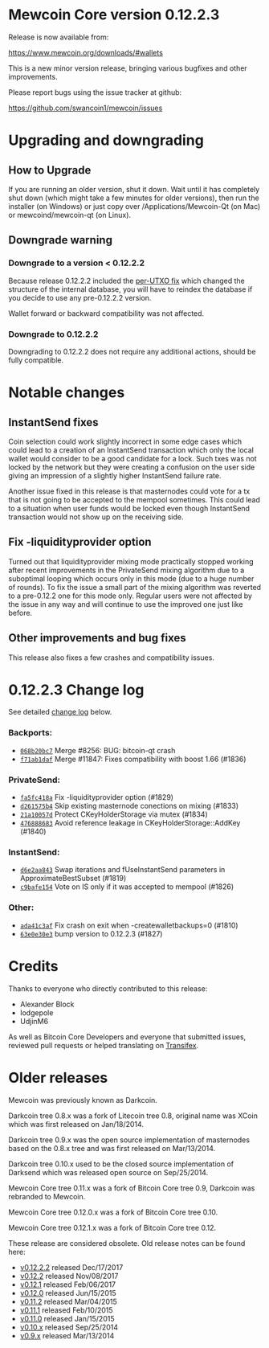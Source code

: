 Mewcoin Core version 0.12.2.3
==========================

Release is now available from:

  <https://www.mewcoin.org/downloads/#wallets>

This is a new minor version release, bringing various bugfixes and other
improvements.

Please report bugs using the issue tracker at github:

  <https://github.com/swancoin1/mewcoin/issues>


Upgrading and downgrading
=========================

How to Upgrade
--------------

If you are running an older version, shut it down. Wait until it has completely
shut down (which might take a few minutes for older versions), then run the
installer (on Windows) or just copy over /Applications/Mewcoin-Qt (on Mac) or
mewcoind/mewcoin-qt (on Linux).

Downgrade warning
-----------------

### Downgrade to a version < 0.12.2.2

Because release 0.12.2.2 included the [per-UTXO fix](release-notes/mewcoin/release-notes-0.12.2.2.md#per-utxo-fix)
which changed the structure of the internal database, you will have to reindex
the database if you decide to use any pre-0.12.2.2 version.

Wallet forward or backward compatibility was not affected.

### Downgrade to 0.12.2.2

Downgrading to 0.12.2.2 does not require any additional actions, should be
fully compatible.

Notable changes
===============

InstantSend fixes
-----------------

Coin selection could work slightly incorrect in some edge cases which could
lead to a creation of an InstantSend transaction which only the local wallet
would consider to be a good candidate for a lock. Such txes was not locked by
the network but they were creating a confusion on the user side giving an
impression of a slightly higher InstantSend failure rate.

Another issue fixed in this release is that masternodes could vote for a tx
that is not going to be accepted to the mempool sometimes. This could lead to
a situation when user funds would be locked even though InstantSend transaction
would not show up on the receiving side.

Fix -liquidityprovider option
-----------------------------

Turned out that liquidityprovider mixing mode practically stopped working after
recent improvements in the PrivateSend mixing algorithm due to a suboptimal
looping which occurs only in this mode (due to a huge number of rounds). To fix
the issue a small part of the mixing algorithm was reverted to a pre-0.12.2 one
for this mode only. Regular users were not affected by the issue in any way and
will continue to use the improved one just like before.

Other improvements and bug fixes
--------------------------------

This release also fixes a few crashes and compatibility issues.


0.12.2.3 Change log
===================

See detailed [change log](https://github.com/swancoin1/mewcoin/compare/v0.12.2.2...swancoin1:v0.12.2.3) below.

### Backports:
- [`068b20bc7`](https://github.com/swancoin1/mewcoin/commit/068b20bc7) Merge #8256: BUG: bitcoin-qt crash
- [`f71ab1daf`](https://github.com/swancoin1/mewcoin/commit/f71ab1daf) Merge #11847: Fixes compatibility with boost 1.66 (#1836)

### PrivateSend:
- [`fa5fc418a`](https://github.com/swancoin1/mewcoin/commit/fa5fc418a) Fix -liquidityprovider option (#1829)
- [`d261575b4`](https://github.com/swancoin1/mewcoin/commit/d261575b4) Skip existing masternode conections on mixing (#1833)
- [`21a10057d`](https://github.com/swancoin1/mewcoin/commit/21a10057d) Protect CKeyHolderStorage via mutex (#1834)
- [`476888683`](https://github.com/swancoin1/mewcoin/commit/476888683) Avoid reference leakage in CKeyHolderStorage::AddKey (#1840)

### InstantSend:
- [`d6e2aa843`](https://github.com/swancoin1/mewcoin/commit/d6e2aa843) Swap iterations and fUseInstantSend parameters in ApproximateBestSubset (#1819)
- [`c9bafe154`](https://github.com/swancoin1/mewcoin/commit/c9bafe154) Vote on IS only if it was accepted to mempool (#1826)

### Other:
- [`ada41c3af`](https://github.com/swancoin1/mewcoin/commit/ada41c3af) Fix crash on exit when -createwalletbackups=0 (#1810)
- [`63e0e30e3`](https://github.com/swancoin1/mewcoin/commit/63e0e30e3) bump version to 0.12.2.3 (#1827)

Credits
=======

Thanks to everyone who directly contributed to this release:

- Alexander Block
- lodgepole
- UdjinM6

As well as Bitcoin Core Developers and everyone that submitted issues,
reviewed pull requests or helped translating on
[Transifex](https://www.transifex.com/projects/p/mewcoin/).


Older releases
==============

Mewcoin was previously known as Darkcoin.

Darkcoin tree 0.8.x was a fork of Litecoin tree 0.8, original name was XCoin
which was first released on Jan/18/2014.

Darkcoin tree 0.9.x was the open source implementation of masternodes based on
the 0.8.x tree and was first released on Mar/13/2014.

Darkcoin tree 0.10.x used to be the closed source implementation of Darksend
which was released open source on Sep/25/2014.

Mewcoin Core tree 0.11.x was a fork of Bitcoin Core tree 0.9,
Darkcoin was rebranded to Mewcoin.

Mewcoin Core tree 0.12.0.x was a fork of Bitcoin Core tree 0.10.

Mewcoin Core tree 0.12.1.x was a fork of Bitcoin Core tree 0.12.

These release are considered obsolete. Old release notes can be found here:

- [v0.12.2.2](release-notes/mewcoin/release-notes-0.12.2.2.md) released Dec/17/2017
- [v0.12.2](release-notes/mewcoin/release-notes-0.12.2.md) released Nov/08/2017
- [v0.12.1](release-notes/mewcoin/release-notes-0.12.1.md) released Feb/06/2017
- [v0.12.0](release-notes/mewcoin/release-notes-0.12.0.md) released Jun/15/2015
- [v0.11.2](release-notes/mewcoin/release-notes-0.11.2.md) released Mar/04/2015
- [v0.11.1](release-notes/mewcoin/release-notes-0.11.1.md) released Feb/10/2015
- [v0.11.0](release-notes/mewcoin/release-notes-0.11.0.md) released Jan/15/2015
- [v0.10.x](release-notes/mewcoin/release-notes-0.10.0.md) released Sep/25/2014
- [v0.9.x](release-notes/mewcoin/release-notes-0.9.0.md) released Mar/13/2014

